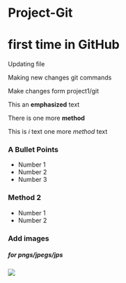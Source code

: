 # Project-Git

# first time in GitHub

Updating file

Making new changes git commands

Make changes form project1/git


This an **emphasized** text

There is  one more __method__


This is _i_ text
one more  *method* text


### A Bullet Points

* Number 1
* Number 2
* Number 3

### Method 2 

- Number 1
- Number 2

### Add images
##### for pngs/jpegs/jps

<img src = "https://sbr-technologies.com/wp-content/uploads/2020/07/cloud-engineering.jpg">
